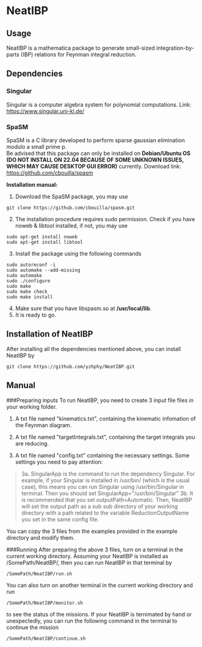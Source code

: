 # NeatIBP
## Usage
NeatIBP is a mathematica package to generate small-sized integration-by-parts (IBP) relations for Feynman integral reduction.

## Dependencies
### Singular
Singular is a computer algebra system for polynomial computations. 
Link:
https://www.singular.uni-kl.de/
### SpaSM
SpaSM is a C library developed to perform sparse gaussian elimination modulo a small prime p. <br/>
Be advised that this package can only be installed on **Debian/Ubuntu OS (DO NOT INSTALL ON 22.04 BECAUSE OF SOME UNKNOWN ISSUES, WHICH MAY CAUSE DESKTOP GUI ERROR)** currently. 
Download link:
https://github.com/cbouilla/spasm <br/>

**Installation manual:**
1. Download the SpaSM package, you may use  
```
git clone https://github.com/cbouilla/spasm.git
```
2. The installation procedure requires sudo permission. Check if you have noweb & libtool installed, if not, you may use
```
sudo apt-get install noweb
sudo apt-get install libtool
```
3. Install the package using the following commands
```
sudo autoreconf -i
sudo automake --add-missing
sudo automake
sudo ./configure
sudo make
sudo make check
sudo make install
```
4. Make sure that you have libspasm.so at **/usr/local/lib**.
5. It is ready to go.

## Installation of NeatIBP
After installing all the dependencies mentioned above, you can install NeatIBP by
```
git clone https://github.com/yzhphy/NeatIBP.git
```

## Manual
###Preparing inputs
To run NeatIBP, you need to create 3 input file files in your working folder.

1. A txt file named "kinematics.txt", containing the kinematic infomation of the Feynman diagram.

2. A txt file named "targetIntegrals.txt", containing the target integrals you are reducing.

3. A txt file named "config.txt" containing the necessary settings. Some settings you need to pay attention:
>3a. SingularApp is the command to run the dependency Singular. For example, if your Singular is installed in /usr/bin/ (which is the usual case), this means you can run Singular using /usr/bin/Singular in terminal. Then you should set SingularApp="/usr/bin/Singular"
>3b. It is recommended that you set outputPath=Automatic. Then, NeatIBP will set the output path as a sub sub directory of your working directory with a path related to the variable ReductionOutputName you set in the same config file.

You can copy the 3 files from the examples provided in the example directory and modify them.

###Running
After preparing the above 3 files, turn on a terminal in the current working directory. Assuming your NeatIBP is installed as /SomePath/NeatIBP/, then you can run NeatIBP in that terminal by 
```
/SomePath/NeatIBP/run.sh
```
You can also turn on another terminal in the current working directory and run
```
/SomePath/NeatIBP/monitor.sh
```
to see the status of the missions.
If your NeatIBP is ternimated by hand or unexpectedly, you can run the following command in the terminal to continue the mission
```
/SomePath/NeatIBP/continue.sh
```




